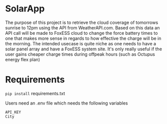 # SolarApp

The purpose of this project is to retrieve the cloud coverage of tomorrows sunrise to 12pm using the API from WeatherAPI.com. Based on this data an API call will be made to FoxESS cloud to change the force battery times to one that makes more sense in regards to how effective the charge will be in the morning.
The intended usecase is quite niche as one needs to have a solar panel array and have a FoxESS system site. It's only really useful if the user gains cheaper charge times during offpeak hours (such as Octupus energy flex plan)

# Requirements

`pip install` requirements.txt

Users need an .env file which needs the following variables

`API_KEY`  
`City`
